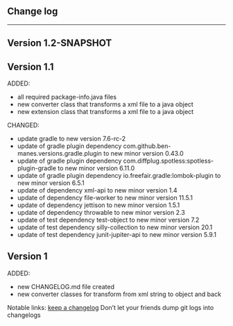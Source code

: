 ## Change log
----------------------

Version 1.2-SNAPSHOT
-------------



Version 1.1
-------------

ADDED:

- all required package-info.java files
- new converter class that transforms a xml file to a java object
- new extension class that transforms a xml file to a java object

CHANGED:

- update gradle to new version 7.6-rc-2
- update of gradle plugin dependency com.github.ben-manes.versions.gradle.plugin to new minor version 0.43.0
- update of gradle plugin dependency com.diffplug.spotless:spotless-plugin-gradle to new minor version 6.11.0
- update of gradle plugin dependency io.freefair.gradle:lombok-plugin to new minor version 6.5.1
- update of dependency xml-api to new minor version 1.4
- update of dependency file-worker to new minor version 11.5.1
- update of dependency jettison to new minor version 1.5.1
- update of dependency throwable to new minor version 2.3
- update of test dependency test-object to new minor version 7.2
- update of test dependency silly-collection to new minor version 20.1
- update of test dependency junit-jupiter-api to new minor version 5.9.1

Version 1
-------------

ADDED:

- new CHANGELOG.md file created
- new converter classes for transform from xml string to object and back

Notable links:
[keep a changelog](http://keepachangelog.com/en/1.0.0/) Don’t let your friends dump git logs into changelogs
